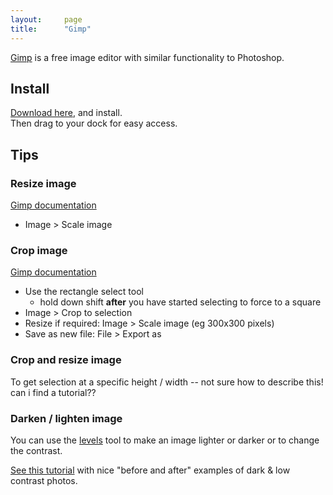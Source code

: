 ```yaml
---
layout:     page
title:      "Gimp"
---
```


[Gimp](https://www.gimp.org/) is a free image editor with similar functionality to Photoshop.

Install
-------

[Download here](https://www.gimp.org/downloads/), and install.  
Then drag to your dock for easy access.

Tips
----

### Resize image

[Gimp documentation](https://docs.gimp.org/2.8/en/gimp-tutorial-quickie-scale.html)

* Image > Scale image


### Crop image

[Gimp documentation](https://docs.gimp.org/2.8/en/gimp-tutorial-quickie-crop.html)

* Use the rectangle select tool
	* hold down shift __after__ you have started selecting to force to a square
* Image > Crop to selection
* Resize if required: Image > Scale image (eg 300x300 pixels)
* Save as new file: File > Export as


### Crop and resize image

To get selection at a specific height / width
-- not sure how to describe this!
can i find a tutorial??






### Darken / lighten image

You can use the [levels](https://docs.gimp.org/en/gimp-tool-levels.html) tool to make an image lighter or darker or to change the contrast.

[See this tutorial](http://www.lpgallery.mb.ca/gimp/g4.htm) with nice "before and after" examples of dark & low contrast photos.





